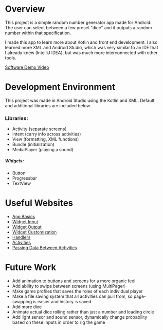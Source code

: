 # Overview

This project is a simple random number generator app made for Android. The user can select between a few preset "dice" and it outputs a random number within that specification.

I made this app to learn more about Kotlin and front end development. I also learned more XML and Android Studio, which was very similar to an IDE that I already knew (IntelliJ IDEA), but was much more interconnected with other tools.

[Software Demo Video](https://youtu.be/js-7oehEay4)

# Development Environment

This project was made in Android Studio using the Kotlin and XML. Default and additional libraries are included below.

### Libraries:
* Activity (separate screens)
* Intent (carry info across activities)
* View (formatting, XML functions)
* Bundle (initialization)
* MediaPlayer (playing a sound)
##### Widgets:
* Button
* Progressbar
* TextView

# Useful Websites

* [App Basics](https://www.youtube.com/watch?v=BBWyXo-3JGQ&ab_channel=TraversyMedia)
* [Widget Input](https://www.geeksforgeeks.org/handling-click-events-button-android-java/)
* [Widget Output](https://www.youtube.com/watch?v=RJV9Ur-CUpw&t=95s&ab_channel=DailyCoding)
* [Widget Customization](https://stackoverflow.com/questions/6054562/how-to-make-the-corners-of-a-button-round)
* [Handlers](https://stackoverflow.com/questions/41664409/wait-for-5-seconds)
* [Activities](https://www.youtube.com/watch?v=9z1fiiK9FJ8&t=55s&ab_channel=Indently)
* [Passing Data Between Activities](https://stackoverflow.com/questions/2091465/how-do-i-pass-data-between-activities-in-android-application)

# Future Work

* Add animation to buttons and screens for a more organic feel
* Add ability to swipe between screens (using MultiPager)
* Make game profiles that saves the roles of each individual player
* Make a file saving system that all activities can pull from, so page-swapping is easier and history is saved
* Add more dice
* Animate actual dice rolling rather than just a number and loading circle
* Add light sensor and sound sensor, dynamically change probability based on these inputs in order to rig the game